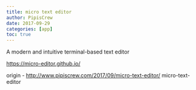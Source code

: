 ```yaml
---
title: micro text editor
author: PipisCrew
date: 2017-09-29
categories: [app]
toc: true
---
```


A modern and intuitive terminal-based text editor

https://micro-editor.github.io/

origin - http://www.pipiscrew.com/2017/09/micro-text-editor/ micro-text-editor